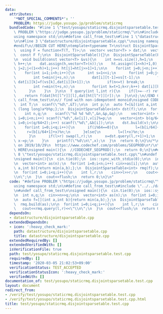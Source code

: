 ```yaml
---
data:
  attributes:
    '*NOT_SPECIAL_COMMENTS*': ''
    PROBLEM: https://judge.yosupo.jp/problem/staticrmq
  bundledCode: "#line 1 \"test/yosupo/staticrmq.disjointsparsetable.test.cpp\"\n#define\
    \ PROBLEM \"https://judge.yosupo.jp/problem/staticrmq\"\n\n#include<bits/stdc++.h>\n\
    using namespace std;\n\n#define call_from_test\n#line 1 \"datastructure/disjointsparsetable.cpp\"\
    \n\n#line 3 \"datastructure/disjointsparsetable.cpp\"\nusing namespace std;\n\
    #endif\n//BEGIN CUT HERE\ntemplate<typename T>\nstruct DisjointSparseTable{\n\
    \  using F = function<T(T, T)>;\n  vector< vector<T> > dat;\n  vector<int> ht;\n\
    \  const F f;\n\n  DisjointSparseTable(){}\n  DisjointSparseTable(F f):f(f){}\n\
    \n  void build(const vector<T> &vs){\n    int n=vs.size(),h=1;\n    while((1<<h)<=n)\
    \ h++;\n    dat.assign(h,vector<T>(n));\n    ht.assign((1<<h)+1,0);\n    for(int\
    \ j=2;j<(1<<h)+1;j++) ht[j]=ht[j>>1]+1;\n\n    for(int j=0;j<n;j++) dat[0][j]=vs[j];\n\
    \    for(int i=1;i<h;i++){\n      int s=1<<i;\n      for(int j=0;j<n;j+=s<<1){\n\
    \        int t=min(j+s,n);\n        dat[i][t-1]=vs[t-1];\n        for(int k=t-2;k>=j;k--)\
    \ dat[i][k]=f(vs[k],dat[i][k+1]);\n        if(n<=t) break;\n        dat[i][t]=vs[t];\n\
    \        int r=min(t+s,n);\n        for(int k=t+1;k<r;k++) dat[i][k]=f(dat[i][k-1],vs[k]);\n\
    \      }\n    }\n  }\n\n  T query(int l,int r){\n    if(l>=--r) return dat[0][l];\n\
    \    return f(dat[ht[l^r]][l],dat[ht[l^r]][r]);\n  }\n\n};\n//END CUT HERE\n#ifndef\
    \ call_from_test\n\n// find with non-idempotent monoid\nsigned CODECHEF_SEGPROD(){\n\
    \  int T;\n  scanf(\"%d\",&T);\n\n  int p;\n  auto f=[&](int a,int b)->int{return\
    \ (long long)a*b%p;};\n  DisjointSparseTable<int> dst(f);\n\n  for(int t=1;t<=T;t++){\n\
    \    int n,q;\n    scanf(\"%d %d %d\",&n,&p,&q);\n    vector<int> v(n);\n    for(int\
    \ i=0;i<n;i++) scanf(\"%d\",&v[i]),v[i]%=p;\n    vector<int> b(q/64+2);\n    for(int\
    \ i=0;i<(q/64+2);i++) scanf(\"%d\",&b[i]);\n\n    dst.build(v);\n\n    int x=0,l=0,r=0;\n\
    \    for(int i=0;i<q;i++){\n      if(i%64==0){\n        l=(b[i/64]+x)%n;\n   \
    \     r=(b[i/64+1]+x)%n;\n      }else{\n        l=(l+x)%n;\n        r=(r+x)%n;\n\
    \      }\n      if(l>r) swap(l,r);\n      x=dst.query(l,r+1)+1;\n      if(x>=p)\
    \ x-=p;\n    }\n    printf(\"%d\\n\",x);\n  }\n  return 0;\n}\n/*\n  verified\
    \ on 2019/10/29\n  https://www.codechef.com/problems/SEGPROD\n*/\n\n//INSERT ABOVE\
    \ HERE\nsigned main(){\n  //CODECHEF_SEGPROD();\n  return 0;\n}\n#endif\n#line\
    \ 8 \"test/yosupo/staticrmq.disjointsparsetable.test.cpp\"\n#undef call_from_test\n\
    \nsigned main(){\n  cin.tie(0);\n  ios::sync_with_stdio(0);\n\n  int n,q;\n  cin>>n>>q;\n\
    \n  vector<int> as(n);\n  for(int i=0;i<n;i++) cin>>as[i];\n\n  auto f=[](int\
    \ a,int b){return min(a,b);};\n  DisjointSparseTable<int> rmq(f);\n  rmq.build(as);\n\
    \n  for(int i=0;i<q;i++){\n    int l,r;\n    cin>>l>>r;\n    cout<<rmq.query(l,r)<<\"\
    \\n\";\n  }\n  cout<<flush;\n  return 0;\n}\n"
  code: "#define PROBLEM \"https://judge.yosupo.jp/problem/staticrmq\"\n\n#include<bits/stdc++.h>\n\
    using namespace std;\n\n#define call_from_test\n#include \"../../datastructure/disjointsparsetable.cpp\"\
    \n#undef call_from_test\n\nsigned main(){\n  cin.tie(0);\n  ios::sync_with_stdio(0);\n\
    \n  int n,q;\n  cin>>n>>q;\n\n  vector<int> as(n);\n  for(int i=0;i<n;i++) cin>>as[i];\n\
    \n  auto f=[](int a,int b){return min(a,b);};\n  DisjointSparseTable<int> rmq(f);\n\
    \  rmq.build(as);\n\n  for(int i=0;i<q;i++){\n    int l,r;\n    cin>>l>>r;\n \
    \   cout<<rmq.query(l,r)<<\"\\n\";\n  }\n  cout<<flush;\n  return 0;\n}\n"
  dependsOn:
  - datastructure/disjointsparsetable.cpp
  extendedDependsOn:
  - icon: ':heavy_check_mark:'
    path: datastructure/disjointsparsetable.cpp
    title: datastructure/disjointsparsetable.cpp
  extendedRequiredBy: []
  extendedVerifiedWith: []
  isVerificationFile: true
  path: test/yosupo/staticrmq.disjointsparsetable.test.cpp
  requiredBy: []
  timestamp: '2020-03-05 21:02:53+09:00'
  verificationStatus: TEST_ACCEPTED
  verificationStatusIcon: ':heavy_check_mark:'
  verifiedWith: []
documentation_of: test/yosupo/staticrmq.disjointsparsetable.test.cpp
layout: document
redirect_from:
- /verify/test/yosupo/staticrmq.disjointsparsetable.test.cpp
- /verify/test/yosupo/staticrmq.disjointsparsetable.test.cpp.html
title: test/yosupo/staticrmq.disjointsparsetable.test.cpp
---
```

